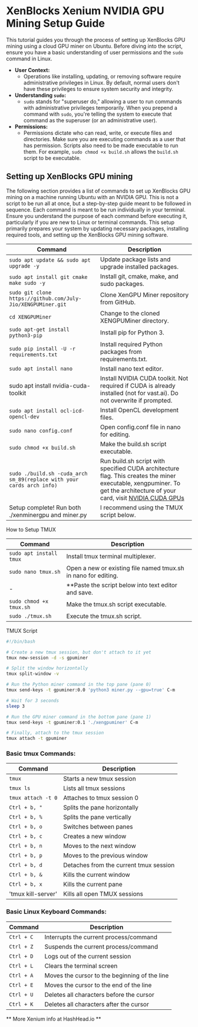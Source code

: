 # XenBlocks Xenium NVIDIA GPU Mining Setup Guide

This tutorial guides you through the process of setting up XenBlocks GPU mining using a cloud GPU miner on Ubuntu. Before diving into the script, ensure you have a basic understanding of user permissions and the `sudo` command in Linux. 

- **User Context:** 
    - Operations like installing, updating, or removing software require administrative privileges in Linux. By default, normal users don't have these privileges to ensure system security and integrity.
- **Understanding `sudo`:**
    - `sudo` stands for "superuser do," allowing a user to run commands with administrative privileges temporarily. When you prepend a command with `sudo`, you're telling the system to execute that command as the superuser (or an administrative user).
- **Permissions:**
    - Permissions dictate who can read, write, or execute files and directories. Make sure you are executing commands as a user that has permission. Scripts also need to be made executable to run them. For example, `sudo chmod +x build.sh` allows the `build.sh` script to be executable.

## Setting up XenBlocks GPU mining

The following section provides a list of commands to set up XenBlocks GPU mining on a machine running Ubuntu with an NVIDIA GPU. This is not a script to be run all at once, but a step-by-step guide meant to be followed in sequence. Each command is meant to be run individually in your terminal. Ensure you understand the purpose of each command before executing it, particularly if you are new to Linux or terminal commands. This setup primarily prepares your system by updating necessary packages, installing required tools, and setting up the XenBlocks GPU mining software. 


| Command | Description |
| ------- | ----------- |
| `sudo apt update && sudo apt upgrade -y` | Update package lists and upgrade installed packages. |
| `sudo apt install git cmake make sudo -y` | Install git, cmake, make, and sudo packages. |
| `sudo git clone https://github.com/July-Jio/XENGPUMiner.git` | Clone XenGPU Miner repository from GitHub. |
| `cd XENGPUMiner` | Change to the cloned XENGPUMiner directory. |
| `sudo apt-get install python3-pip` | Install pip for Python 3. |
| `sudo pip install -U -r requirements.txt` | Install required Python packages from requirements.txt. |
| `sudo apt install nano` | Install nano text editor. |
| sudo apt install nvidia-cuda-toolkit | Install NVIDIA CUDA toolkit. Not required if CUDA is already installed (not for vast.ai). Do not overwrite if prompted. |
| `sudo apt install ocl-icd-opencl-dev` | Install OpenCL development files. |
| `sudo nano config.conf` | Open config.conf file in nano for editing. |
| `sudo chmod +x build.sh` | Make the build.sh script executable. |
| `sudo ./build.sh -cuda_arch sm_89(replace with your cards arch info)` | Run build.sh script with specified CUDA architecture flag. This creates the miner executable, xengpuminer. To get the architecture of your card, visit [NVIDIA CUDA GPUs](https://developer.nvidia.com/cuda-gpus#compute) |
| Setup complete! Run both ./xenminergpu and miner.py | I recommend using the TMUX script below.|

How to Setup TMUX

| Command | Description |
| ------- | ----------- |
| `sudo apt install tmux` | Install tmux terminal multiplexer. |
| `sudo nano tmux.sh` | Open a new or existing file named tmux.sh in nano for editing. |
| - | **Paste the script below into text editor and save. |(Ctrl+O to write changes, Ctrl+X to exit nano).** |
| `sudo chmod +x tmux.sh` | Make the tmux.sh script executable. |
| `sudo ./tmux.sh` | Execute the tmux.sh script. |


TMUX Script
```bash
#!/bin/bash

# Create a new tmux session, but don't attach to it yet
tmux new-session -d -s gpuminer

# Split the window horizontally
tmux split-window -v

# Run the Python miner command in the top pane (pane 0)
tmux send-keys -t gpuminer:0.0 'python3 miner.py --gpu=true' C-m

# Wait for 3 seconds
sleep 3

# Run the GPU miner command in the bottom pane (pane 1)
tmux send-keys -t gpuminer:0.1 './xengpuminer' C-m

# Finally, attach to the tmux session
tmux attach -t gpuminer
```

### Basic tmux Commands:

| Command       | Description                                       |
|---------------|---------------------------------------------------|
| `tmux`        | Starts a new tmux session                        |
| `tmux ls`     | Lists all tmux sessions                          |
| `tmux attach -t 0` | Attaches to tmux session 0                  |
| `Ctrl + b, "` | Splits the pane horizontally                     |
| `Ctrl + b, %` | Splits the pane vertically                       |
| `Ctrl + b, o` | Switches between panes                           |
| `Ctrl + b, c` | Creates a new window                             |
| `Ctrl + b, n` | Moves to the next window                         |
| `Ctrl + b, p` | Moves to the previous window                     |
| `Ctrl + b, d` | Detaches from the current tmux session           |
| `Ctrl + b, &` | Kills the current window                         |
| `Ctrl + b, x` | Kills the current pane                           |
| 'tmux kill-server' | Kills all open TMUX sessions

### Basic Linux Keyboard Commands:

| Command       | Description                                       |
|---------------|---------------------------------------------------|
| `Ctrl + C`    | Interrupts the current process/command           |
| `Ctrl + Z`    | Suspends the current process/command             |
| `Ctrl + D`    | Logs out of the current session                  |
| `Ctrl + L`    | Clears the terminal screen                       |
| `Ctrl + A`    | Moves the cursor to the beginning of the line    |
| `Ctrl + E`    | Moves the cursor to the end of the line          |
| `Ctrl + U`    | Deletes all characters before the cursor         |
| `Ctrl + K`    | Deletes all characters after the cursor          |


** More Xenium info at HashHead.io **
